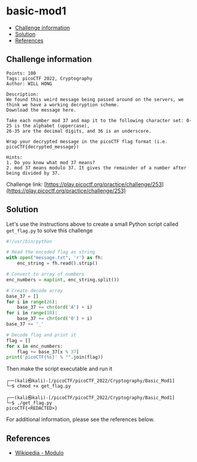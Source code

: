 # basic-mod1

- [Challenge information](#challenge-information)
- [Solution](#solution)
- [References](#references)

## Challenge information
```
Points: 100
Tags: picoCTF 2022, Cryptography
Author: WILL HONG

Description:
We found this weird message being passed around on the servers, we think we have a working decryption scheme.
Download the message here.
 
Take each number mod 37 and map it to the following character set: 0-25 is the alphabet (uppercase), 
26-35 are the decimal digits, and 36 is an underscore.
 
Wrap your decrypted message in the picoCTF flag format (i.e. picoCTF{decrypted_message})

Hints:
1. Do you know what mod 37 means?
2. mod 37 means modulo 37. It gives the remainder of a number after being divided by 37.
```
Challenge link: [https://play.picoctf.org/practice/challenge/253](https://play.picoctf.org/practice/challenge/253)

## Solution

Let's use the instructions above to create a small Python script called `get_flag.py` to solve this challenge

```python
#!/usr/bin/python

# Read the encoded flag as string
with open("message.txt", 'r') as fh:
    enc_string = fh.read().strip()

# Convert to array of numbers
enc_numbers = map(int, enc_string.split())

# Create decode array
base_37 = []
for i in range(26):
    base_37 += chr(ord('A') + i)
for i in range(10):
    base_37 += chr(ord('0') + i)
base_37 += '_'

# Decode flag and print it
flag = []
for x in enc_numbers:
    flag += base_37[x % 37]
print('picoCTF{%s}' % "".join(flag))
```

Then make the script executable and run it
```
┌──(kali㉿kali)-[/picoCTF/picoCTF_2022/Cryptography/Basic_Mod1]
└─$ chmod +x get_flag.py  

┌──(kali㉿kali)-[/picoCTF/picoCTF_2022/Cryptography/Basic_Mod1]
└─$ ./get_flag.py
picoCTF{<REDACTED>}
```

For additional information, please see the references below.

## References

- [Wikipedia - Modulo](https://en.wikipedia.org/wiki/Modulo)

